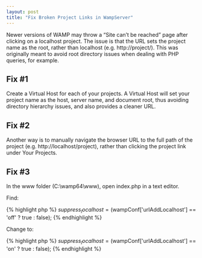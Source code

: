 ```yaml
---
layout: post
title: "Fix Broken Project Links in WampServer"
---
```


<p>Newer versions of WAMP may throw a “Site can’t be reached” page after clicking on a localhost project. The issue is that the URL sets the project name as the root, rather than localhost (e.g. http://project/). This was originally meant to avoid root directory issues when dealing with PHP queries, for example.</p>

<h2>Fix #1</h2>

<p>Create a Virtual Host for each of your projects. A Virtual Host will set your project name as the host, server name, and document root, thus avoiding directory hierarchy issues, and also provides a cleaner URL.</p>

<h2>Fix #2</h2>

<p>Another way is to manually navigate the browser URL to the full path of the project (e.g. http://localhost/project), rather than clicking the project link under Your Projects.</p>

<h2>Fix #3</h2>

<p>In the www folder (C:\wamp64\www), open index.php in a text editor.</p>

<p>Find:</p>

{% highlight php %}
$suppress_localhost = ($wampConf['urlAddLocalhost'] == 'off' ? true : false);
{% endhighlight %}

<p>Change to:</p>

{% highlight php %}
$suppress_localhost = ($wampConf['urlAddLocalhost'] == 'on' ? true : false);
{% endhighlight %}